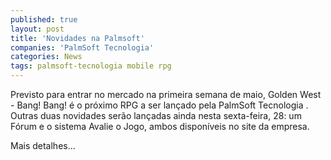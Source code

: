 ```yaml
---
published: true
layout: post
title: 'Novidades na Palmsoft'
companies: 'PalmSoft Tecnologia'
categories: News
tags: palmsoft-tecnologia mobile rpg
---
```

Previsto para entrar no mercado na primeira semana de maio, Golden West - Bang! Bang! é o próximo RPG a ser lançado pela PalmSoft Tecnologia
. Outras duas novidades serão lançadas ainda nesta sexta-feira, 28: um Fórum e o sistema Avalie o Jogo, ambos disponíveis no site da empresa.

Mais detalhes...